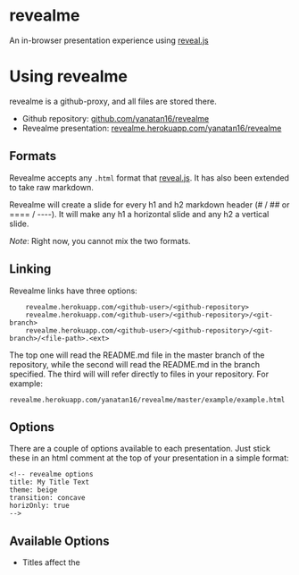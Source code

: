 <!-- revealme options

title: RevealMe Presentations
theme: sky
transition: default

-->

# revealme

An in-browser presentation experience using [reveal.js](http://lab.hakim.se/reveal-js/)

# Using revealme

revealme is a github-proxy, and all files are stored there.

- Github repository: [github.com/yanatan16/revealme](https://github.com/yanatan16/revealme)
- Revealme presentation: [revealme.herokuapp.com/yanatan16/revealme](http://revealme.herokuapp.com/yanatan16/revealme)

## Formats

Revealme accepts any `.html` format that [reveal.js](http://lab.hakim.se/reveal-js/). It has also been extended to take raw markdown.

Revealme will create a slide for every h1 and h2 markdown header (# / ## or ==== / ----). It will make any h1 a horizontal slide and any h2 a vertical slide.

_Note_: Right now, you cannot mix the two formats.

## Linking

Revealme links have three options:

		revealme.herokuapp.com/<github-user>/<github-repository>
        revealme.herokuapp.com/<github-user>/<github-repository>/<git-branch>
        revealme.herokuapp.com/<github-user>/<github-repository>/<git-branch>/<file-path>.<ext>

The top one will read the README.md file in the master branch of the repository, while the second will read the README.md in the branch specified. The third will will refer directly to files in your repository. For example:

	revealme.herokuapp.com/yanatan16/revealme/master/example/example.html

## Options

There are a couple of options available to each presentation. Just stick these in an html comment at the top of your presentation in a simple format:

    <!-- revealme options
    title: My Title Text
    theme: beige
    transition: concave
    horizOnly: true
    -->

## Available Options

- Titles affect the <title> on the page.
- There are a set of themes that come with [reveal.js](http://lab.hakim.se/reveal-js/): sky, beige, simple, serif, night, default
	- hint: [?theme=serif](http://revealme.herokuapp.com/yanatan16/revealme?theme=serif#/1/4)
- Available Transitions: default, cube, page, concave, zoom, linear, fade, none
    - hint: [?transition=cube](http://revealme.herokuapp.com/yanatan16/revealme?transition=cube#/1/4)
- Horizontal Only: Don't use the vertical slides. [?horiz=true](http://revealme.herokuapp.com/yanatan16/revealme?horiz=true#/5)

# Thanks

Many thanks to the [Hakim El Hattab](http://hakim.se/) for authoring the beautiful [reveal.js](http://lab.hakim.se/reveal-js/).
